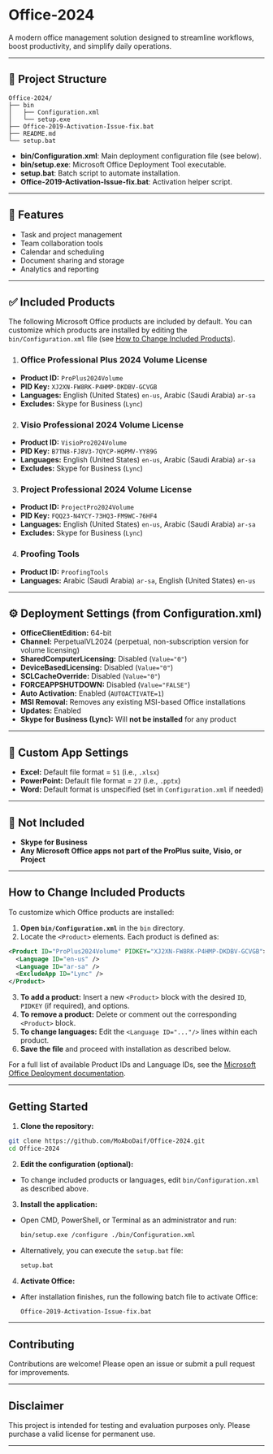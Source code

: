# Office-2024

A modern office management solution designed to streamline workflows, boost productivity, and simplify daily operations.

---

## 📁 Project Structure

```
Office-2024/
├── bin
│   ├── Configuration.xml
│   └── setup.exe
├── Office-2019-Activation-Issue-fix.bat
├── README.md
└── setup.bat
```

- **bin/Configuration.xml**: Main deployment configuration file (see below).
- **bin/setup.exe**: Microsoft Office Deployment Tool executable.
- **setup.bat**: Batch script to automate installation.
- **Office-2019-Activation-Issue-fix.bat**: Activation helper script.

---

## 🚀 Features

- Task and project management
- Team collaboration tools
- Calendar and scheduling
- Document sharing and storage
- Analytics and reporting

---

## ✅ **Included Products**

The following Microsoft Office products are included by default. You can customize which products are installed by editing the `bin/Configuration.xml` file (see [How to Change Included Products](#how-to-change-included-products)).

1. ### **Office Professional Plus 2024 Volume License**
  - **Product ID:** `ProPlus2024Volume`
  - **PID Key:** `XJ2XN-FW8RK-P4HMP-DKDBV-GCVGB`
  - **Languages:** English (United States) `en-us`, Arabic (Saudi Arabia) `ar-sa`
  - **Excludes:** Skype for Business (`Lync`)

2. ### **Visio Professional 2024 Volume License**
  - **Product ID:** `VisioPro2024Volume`
  - **PID Key:** `B7TN8-FJ8V3-7QYCP-HQPMV-YY89G`
  - **Languages:** English (United States) `en-us`, Arabic (Saudi Arabia) `ar-sa`
  - **Excludes:** Skype for Business (`Lync`)

3. ### **Project Professional 2024 Volume License**
  - **Product ID:** `ProjectPro2024Volume`
  - **PID Key:** `FQQ23-N4YCY-73HQ3-FM9WC-76HF4`
  - **Languages:** English (United States) `en-us`, Arabic (Saudi Arabia) `ar-sa`
  - **Excludes:** Skype for Business (`Lync`)

4. ### **Proofing Tools**
  - **Product ID:** `ProofingTools`
  - **Languages:** Arabic (Saudi Arabia) `ar-sa`, English (United States) `en-us`

---

## ⚙️ **Deployment Settings (from Configuration.xml)**

- **OfficeClientEdition:** 64-bit
- **Channel:** PerpetualVL2024 (perpetual, non-subscription version for volume licensing)
- **SharedComputerLicensing:** Disabled (`Value="0"`)
- **DeviceBasedLicensing:** Disabled (`Value="0"`)
- **SCLCacheOverride:** Disabled (`Value="0"`)
- **FORCEAPPSHUTDOWN:** Disabled (`Value="FALSE"`)
- **Auto Activation:** Enabled (`AUTOACTIVATE=1`)
- **MSI Removal:** Removes any existing MSI-based Office installations
- **Updates:** Enabled
- **Skype for Business (Lync):** Will **not be installed** for any product

---

## 📝 **Custom App Settings**

- **Excel:** Default file format = `51` (i.e., `.xlsx`)
- **PowerPoint:** Default file format = `27` (i.e., `.pptx`)
- **Word:** Default format is unspecified (set in `Configuration.xml` if needed)

---

## 🚫 **Not Included**

- **Skype for Business**
- **Any Microsoft Office apps not part of the ProPlus suite, Visio, or Project**

---

## How to Change Included Products

To customize which Office products are installed:

1. **Open `bin/Configuration.xml`** in the `bin` directory.
2. Locate the `<Product>` elements. Each product is defined as:
  ```xml
  <Product ID="ProPlus2024Volume" PIDKEY="XJ2XN-FW8RK-P4HMP-DKDBV-GCVGB">
    <Language ID="en-us" />
    <Language ID="ar-sa" />
    <ExcludeApp ID="Lync" />
  </Product>
  ```
3. **To add a product:** Insert a new `<Product>` block with the desired `ID`, `PIDKEY` (if required), and options.
4. **To remove a product:** Delete or comment out the corresponding `<Product>` block.
5. **To change languages:** Edit the `<Language ID="..."/>` lines within each product.
6. **Save the file** and proceed with installation as described below.

For a full list of available Product IDs and Language IDs, see the [Microsoft Office Deployment documentation](https://learn.microsoft.com/en-us/deployoffice/office-deployment-tool-configuration-options).

---

## Getting Started

1. **Clone the repository:**
  ```bash
  git clone https://github.com/MoAboDaif/Office-2024.git
  cd Office-2024
  ```

2. **Edit the configuration (optional):**
  - To change included products or languages, edit `bin/Configuration.xml` as described above.

3. **Install the application:**
  - Open CMD, PowerShell, or Terminal as an administrator and run:
    ```bash
    bin/setup.exe /configure ./bin/Configuration.xml
    ```
  - Alternatively, you can execute the `setup.bat` file:
    ```bash
    setup.bat
    ```

4. **Activate Office:**
  - After installation finishes, run the following batch file to activate Office:
    ```bash
    Office-2019-Activation-Issue-fix.bat
    ```

---

## Contributing

Contributions are welcome! Please open an issue or submit a pull request for improvements.

---

## Disclaimer

This project is intended for testing and evaluation purposes only. Please purchase a valid license for permanent use.

---
